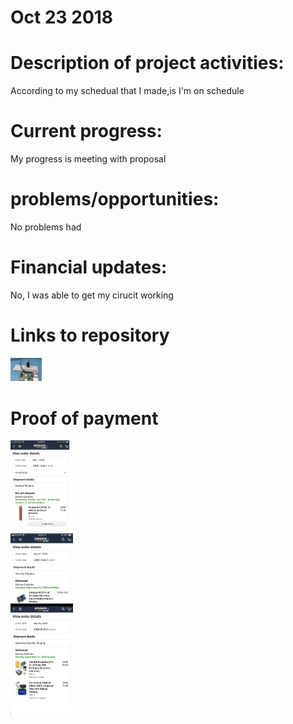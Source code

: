 # Oct 23 2018

# Description of  project activities:
According to my schedual that I made,is I'm on schedule
# Current progress:
My progress is meeting with proposal
# problems/opportunities:
No problems had 
# Financial updates:
No,  I was able to get my cirucit working 
# Links to repository 
<img src= "https://github.com/rulaone/DS3231/blob/master/IMG_5273.JPG" width ="50"/>

# Proof of payment 

<p float="left">
  <img src="https://raw.githubusercontent.com/rulaone/DS3231/master/merge_from_ofoct.jpg
" width="100" />




</p>
